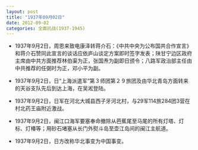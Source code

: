 ```yaml
---
layout: post
title: "1937年09月02日"
date: 2012-09-02
categories: 全面抗战(1937-1945)
---
```


<meta name="referrer" content="no-referrer" />

- 1937年9月2日，周恩来致电康泽转蒋介石：《中共中央为公布国共合作宣言》和蒋介石赞同此宣言的谈话应依庐山谈定方案即时签字发表；陕甘宁边区政府主席由中共方面推荐林伯渠为正，张国焘为副即日颁令；八路军政治部主任由中共推荐的任弼时为正，邓小平为副。 

- 1937年9月2日，日“上海派遣军”第３师团第２９旅团及由华北青岛方面转来的天谷支队先后到达上海，在吴淞登陆。 

- 1937年9月2日，日军在河北大城县西子牙河北村，与29军114旅284团3营在村北药王庙附近激战。 

- 1937年9月2日，闽江口海军要塞奉命撤除从芭蕉尾至马尾的所有灯塔、灯标、灯椿等；用砂石堵塞从长门外熨斗岛至壶江岛间的闽江主航道。 

- 1937年9月2日，日方改称华北事变为中国事变。 

